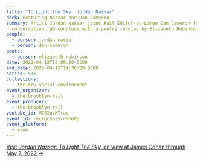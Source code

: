 ```yaml
---
title: "To Light the Sky: Jordan Nassar"
deck: Featuring Nassar and Dan Cameron
summary: Artist Jordan Nassar joins Rail Editor-at-Large Dan Cameron for a
  conversation. We conclude with a poetry reading by Elizabeth Robinson.
people:
  - person: jordan-nassar
  - person: dan-cameron
poets:
  - person: elizabeth-robinson
date: 2022-04-12T13:00:00-0500
end_date: 2022-04-12T14:30:00-0500
series: 536
collections:
  - the-new-social-environment
event_organizer:
  - the-brooklyn-rail
event_producer:
  - the-brooklyn-rail
youtube_id: M7J2qLKTrac
event_id: recFgcS5zSrdMn6Ng
event_platform:
  - zoom
---
```

[Visit *Jordan Nassar: To Light The Sky,* on view at James Cohan through May 7, 2022 ](https://www.jamescohan.com/exhibitions/jordan-nassar2)[→](https://matthewmarks.com/online/jordan-belson)